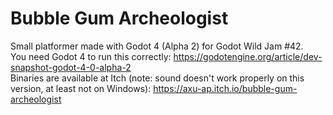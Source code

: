 # Bubble Gum Archeologist
Small platformer made with Godot 4 (Alpha 2) for Godot Wild Jam #42.<br/>
You need Godot 4 to run this correctly: https://godotengine.org/article/dev-snapshot-godot-4-0-alpha-2<br/>
Binaries are available at Itch (note: sound doesn't work properly on this version, at least not on Windows): https://axu-ap.itch.io/bubble-gum-archeologist
